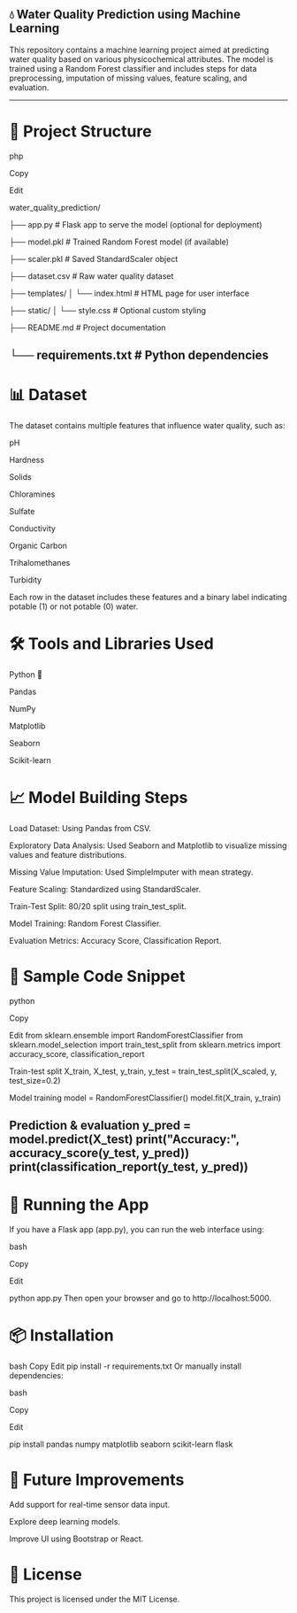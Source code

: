 ## 💧 Water Quality Prediction using Machine Learning

This repository contains a machine learning project aimed at predicting water quality based on various physicochemical attributes. The model is trained using a Random Forest classifier and includes steps for data preprocessing, imputation of missing values, feature scaling, and evaluation.

----


# 📂 Project Structure
php

Copy

Edit

water_quality_prediction/

├── app.py                    # Flask app to serve the model (optional for deployment) 

├── model.pkl               # Trained Random Forest model (if available)

├── scaler.pkl              # Saved StandardScaler object

├── dataset.csv             # Raw water quality dataset

├── templates/
│   └── index.html          # HTML page for user interface

├── static/
│   └── style.css           # Optional custom styling

├── README.md               # Project documentation

└── requirements.txt        # Python dependencies
---

# 📊 Dataset
The dataset contains multiple features that influence water quality, such as:

pH

Hardness

Solids

Chloramines

Sulfate

Conductivity

Organic Carbon

Trihalomethanes

Turbidity

Each row in the dataset includes these features and a binary label indicating potable (1) or not potable (0) water.

# 🛠️ Tools and Libraries Used
Python 🐍

Pandas

NumPy

Matplotlib

Seaborn

Scikit-learn

# 📈 Model Building Steps

Load Dataset: Using Pandas from CSV.

Exploratory Data Analysis: Used Seaborn and Matplotlib to visualize missing values and feature distributions.

Missing Value Imputation: Used SimpleImputer with mean strategy.

Feature Scaling: Standardized using StandardScaler.

Train-Test Split: 80/20 split using train_test_split.

Model Training: Random Forest Classifier.

Evaluation Metrics: Accuracy Score, Classification Report.

# 🧪 Sample Code Snippet
python

Copy

Edit
from sklearn.ensemble import RandomForestClassifier
from sklearn.model_selection import train_test_split
from sklearn.metrics import accuracy_score, classification_report

Train-test split
X_train, X_test, y_train, y_test = train_test_split(X_scaled, y, test_size=0.2)

 Model training
model = RandomForestClassifier()
model.fit(X_train, y_train)

 Prediction & evaluation
y_pred = model.predict(X_test)
print("Accuracy:", accuracy_score(y_test, y_pred))
print(classification_report(y_test, y_pred))
----
# 🚀 Running the App
If you have a Flask app (app.py), you can run the web interface using:

bash

Copy

Edit

python app.py
Then open your browser and go to http://localhost:5000.

# 📦 Installation
bash
Copy
Edit
pip install -r requirements.txt
Or manually install dependencies:

bash

Copy

Edit

pip install pandas numpy matplotlib seaborn scikit-learn flask
# 🧠 Future Improvements
Add support for real-time sensor data input.

Explore deep learning models.

Improve UI using Bootstrap or React.

# 📜 License
This project is licensed under the MIT License.

